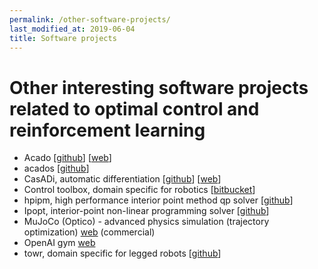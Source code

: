```yaml
---
permalink: /other-software-projects/
last_modified_at: 2019-06-04
title: Software projects
---
```


# Other interesting software projects related to optimal control and reinforcement learning

- Acado [[github](https://github.com/acado/acado)] [[web](http://acado.github.io/)]
- acados [[github](https://github.com/acados/acados)]
- CasADi, automatic differentiation [[github](https://github.com/casadi/casadi)] [[web](https://web.casadi.org/)]
- Control toolbox, domain specific for robotics [[bitbucket](https://bitbucket.org/adrlab/ct/wiki/Home)]
- hpipm, high performance interior point method qp solver [[github](https://github.com/giaf/hpipm)]
- Ipopt, interior-point non-linear programming solver [[github](https://github.com/coin-or/Ipopt)]
- MuJoCo (Optico) - advanced physics simulation (trajectory optimization) [web](http://www.mujoco.org/) (commercial)
- OpenAI gym [web](https://gym.openai.com/)
- towr, domain specific for legged robots [[github](https://github.com/ethz-adrl/towr)]
